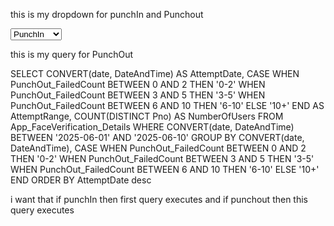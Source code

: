 this is my dropdown for punchIn and Punchout
<div class="col-sm-2">
    <select class="form-control">
        <option value="PunchIn">PunchIn</option>
        <option value="PunchOut">PunchOut</option>
    </select>
</div>

this is my query for PunchOut 

   SELECT  CONVERT(date, DateAndTime) AS AttemptDate,
                CASE 
                    WHEN PunchOut_FailedCount BETWEEN 0 AND 2 THEN '0-2'
                    WHEN PunchOut_FailedCount BETWEEN 3 AND 5 THEN '3-5'
                    WHEN PunchOut_FailedCount BETWEEN 6 AND 10 THEN '6-10'
                    ELSE '10+'
                END AS AttemptRange,
                COUNT(DISTINCT Pno) AS NumberOfUsers
            FROM App_FaceVerification_Details
            WHERE CONVERT(date, DateAndTime) BETWEEN '2025-06-01' AND '2025-06-10'
            GROUP BY 
                CONVERT(date, DateAndTime),
                CASE 
                    WHEN PunchOut_FailedCount BETWEEN 0 AND 2 THEN '0-2'
                    WHEN PunchOut_FailedCount BETWEEN 3 AND 5 THEN '3-5'
                    WHEN PunchOut_FailedCount BETWEEN 6 AND 10 THEN '6-10'
                    ELSE '10+'
                END
            ORDER BY AttemptDate desc

i want that if punchIn then first query executes and if punchout then this query executes 
